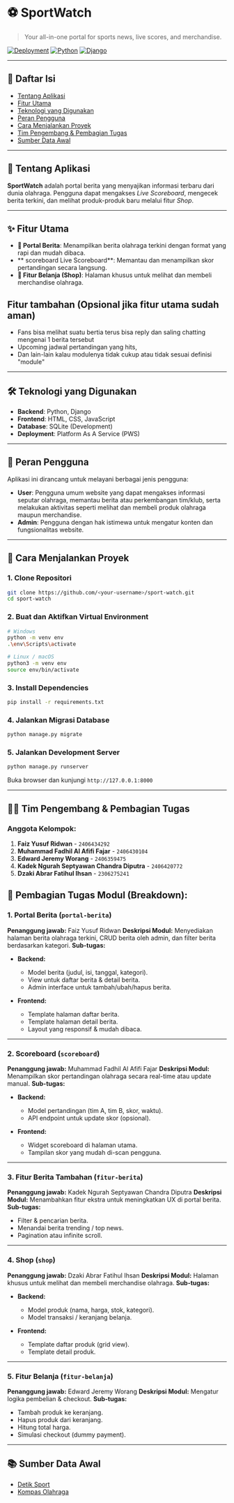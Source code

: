 # ⚽ SportWatch

> Your all-in-one portal for sports news, live scores, and merchandise.

[![Deployment](https://img.shields.io/badge/Deployment-Live-brightgreen.svg)](https://faiz-yusuf-sportwatch.pbp.cs.ui.ac.id/)
[![Python](https://img.shields.io/badge/Python-3.10%2B-blue.svg)](https://www.python.org/)
[![Django](https://img.shields.io/badge/Django-4.2-darkgreen.svg)](https://www.djangoproject.com/)

---

## 📖 Daftar Isi
- [Tentang Aplikasi](#-tentang-aplikasi)
- [Fitur Utama](#-fitur-utama)
- [Teknologi yang Digunakan](#-teknologi-yang-digunakan)
- [Peran Pengguna](#-peran-pengguna)
- [Cara Menjalankan Proyek](#-cara-menjalankan-proyek)
- [Tim Pengembang & Pembagian Tugas](#-tim-pengembang--pembagian-tugas)
- [Sumber Data Awal](#-sumber-data-awal)

---

## 📌 Tentang Aplikasi
**SportWatch** adalah portal berita yang menyajikan informasi terbaru dari dunia olahraga. Pengguna dapat mengakses *Live Scoreboard*, mengecek berita terkini, dan melihat produk-produk baru melalui fitur *Shop*.

---

## ✨ Fitur Utama
- **📰 Portal Berita**: Menampilkan berita olahraga terkini dengan format yang rapi dan mudah dibaca.
- ** scoreboard Live Scoreboard**: Memantau dan menampilkan skor pertandingan secara langsung.
- **🛒 Fitur Belanja (Shop)**: Halaman khusus untuk melihat dan membeli merchandise olahraga.

## Fitur tambahan (Opsional jika fitur utama sudah aman)
- Fans bisa melihat suatu bertia terus bisa reply dan saling chatting mengenai 1 berita tersebut
- Upcoming jadwal pertandingan yang hits, 
- Dan lain-lain kalau modulenya tidak cukup atau tidak sesuai definisi "module"

---

## 🛠️ Teknologi yang Digunakan
- **Backend**: Python, Django
- **Frontend**: HTML, CSS, JavaScript
- **Database**: SQLite (Development)
- **Deployment**: Platform As A Service (PWS)

---

## 👤 Peran Pengguna
Aplikasi ini dirancang untuk melayani berbagai jenis pengguna:
- **User**: Pengguna umum website yang dapat mengakses informasi seputar olahraga, memantau berita atau perkembangan tim/klub, serta melakukan aktivitas seperti melihat dan membeli produk olahraga maupun merchandise.
- **Admin**: Pengguna dengan hak istimewa untuk mengatur konten dan fungsionalitas website.

---

## 🚀 Cara Menjalankan Proyek

### 1. Clone Repositori
```bash
git clone https://github.com/<your-username>/sport-watch.git
cd sport-watch
```

### 2. Buat dan Aktifkan Virtual Environment
```bash
# Windows
python -m venv env
.\env\Scripts\activate

# Linux / macOS
python3 -m venv env
source env/bin/activate
```

### 3. Install Dependencies
```bash
pip install -r requirements.txt
```

### 4. Jalankan Migrasi Database
```bash
python manage.py migrate
```

### 5. Jalankan Development Server
```bash
python manage.py runserver
```
Buka browser dan kunjungi `http://127.0.0.1:8000`

---

## 👨‍💻 Tim Pengembang & Pembagian Tugas

### Anggota Kelompok:
1.  **Faiz Yusuf Ridwan** - `2406434292`
2.  **Muhammad Fadhil Al Afifi Fajar** - `2406430104`
3.  **Edward Jeremy Worang** - `2406359475`
4.  **Kadek Ngurah Septyawan Chandra Diputra** - `2406420772`
5.  **Dzaki Abrar Fatihul Ihsan** - `2306275241`



## 📑 Pembagian Tugas Modul (Breakdown):

### 1. **Portal Berita (`portal-berita`)**

**Penanggung jawab:** Faiz Yusuf Ridwan
**Deskripsi Modul:** Menyediakan halaman berita olahraga terkini, CRUD berita oleh admin, dan filter berita berdasarkan kategori.
**Sub-tugas:**

* **Backend:**

  * Model berita (judul, isi, tanggal, kategori).
  * View untuk daftar berita & detail berita.
  * Admin interface untuk tambah/ubah/hapus berita.
* **Frontend:**

  * Template halaman daftar berita.
  * Template halaman detail berita.
  * Layout yang responsif & mudah dibaca.

---

### 2. **Scoreboard (`scoreboard`)**

**Penanggung jawab:** Muhammad Fadhil Al Afifi Fajar
**Deskripsi Modul:** Menampilkan skor pertandingan olahraga secara real-time atau update manual.
**Sub-tugas:**

* **Backend:**

  * Model pertandingan (tim A, tim B, skor, waktu).
  * API endpoint untuk update skor (opsional).
* **Frontend:**

  * Widget scoreboard di halaman utama.
  * Tampilan skor yang mudah di-scan pengguna.

---

### 3. **Fitur Berita Tambahan (`fitur-berita`)**

**Penanggung jawab:** Kadek Ngurah Septyawan Chandra Diputra
**Deskripsi Modul:** Menambahkan fitur ekstra untuk meningkatkan UX di portal berita.
**Sub-tugas:**

* Filter & pencarian berita.
* Menandai berita trending / top news.
* Pagination atau infinite scroll.

---
### 4. **Shop (`shop`)**

**Penanggung jawab:** Dzaki Abrar Fatihul Ihsan
**Deskripsi Modul:** Halaman khusus untuk melihat dan membeli merchandise olahraga.
**Sub-tugas:**

* **Backend:**

  * Model produk (nama, harga, stok, kategori).
  * Model transaksi / keranjang belanja.
* **Frontend:**

  * Template daftar produk (grid view).
  * Template detail produk.

---

### 5. **Fitur Belanja (`fitur-belanja`)**

**Penanggung jawab:** Edward Jeremy Worang
**Deskripsi Modul:** Mengatur logika pembelian & checkout.
**Sub-tugas:**

* Tambah produk ke keranjang.
* Hapus produk dari keranjang.
* Hitung total harga.
* Simulasi checkout (dummy payment).

---
## 📚 Sumber Data Awal
- [Detik Sport](https://sport.detik.com/)
- [Kompas Olahraga](https://olahraga.kompas.com/)
